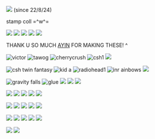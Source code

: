 ![](https://komarev.com/ghpvc/?username=onewheatmark&color=4a3237) (since 22/8/24)

stamp coll =^w^=

![](https://i.ibb.co/2vPwG68/Untitled1679-20240822004305.png) ![](https://i.ibb.co/G7JsXpm/Untitled1679-20240822004252.png) ![](https://i.ibb.co/ZJTGCMv/Untitled1679-20240822004234.png) ![](https://i.ibb.co/Dkq1rMh/Untitled1679-20240822004214.png) ![](https://i.ibb.co/SV0MPN6/Untitled1679-20240822004006.png)

THANK U SO MUCH [AYIN](github.com/lobocorp) FOR MAKING THESE! ^

![victor](https://64.media.tumblr.com/b3e57fc129aab192837e1be2288732a7/1c3b1f4ccb9e3a1a-11/s100x200/58a75d03a93c0f1e75bc7deb67a7d0182553c135.gif) ![tawog](https://64.media.tumblr.com/7c9c76532223553632a4a419ca5f64d6/e79aabb344bfe83f-a7/s100x200/81eec9a26ad979b0d07c630238c086ce27e2a70b.gif) ![cherrycrush](https://64.media.tumblr.com/c8e745a8f9b10133514f21e468bf0ec9/62d72196e7fb1e6c-d6/s100x200/beb6fbcc360df4cda41f3f30b6bf45ff8bf12c10.png) ![csh1](https://64.media.tumblr.com/fe3ed0c6f363c3d33e170152b8eee801/7504a3c8f68a98a9-b9/s100x200/34cd5e29e555ae0c34e844fce6f666bf3edb6d99.png) ![](https://external-media.spacehey.net/media/skx8Foj0Io2mE1QyZdmKApqQ0wTpUpS6ao8cl4wl-s6Y=/https://tinyurl.com/justinbooberr)

![csh twin fantasy](https://64.media.tumblr.com/b932c992a66b8e223c3e01385edd6c6e/e16d9c3fd8438e13-bd/s100x200/137902ac14ba8c31abd2a4c2f5c87b422443054d.png) ![kid a](https://64.media.tumblr.com/f70d2945994d9c1b34abb787b8e2f7d6/f19b909c109e140d-53/s100x200/a6dffeff87ef5e23f272d404ac73825ab0bd856f.png) ![radiohead1](https://64.media.tumblr.com/ae273971a73487116ba95b2a2cfe8a04/162528d6350a90ed-70/s100x200/cf99d19b2d080ca7a51c3d04c902cab70df444f5.png) ![inr ainbows](https://64.media.tumblr.com/246e45cd5b1beb96e8b0046ece50e3eb/162528d6350a90ed-69/s100x200/bb35d0b6ec84c13d82d9741bab6e8a6d7ea01203.png) ![](https://raining-starss.neocities.org/d.gif)

![gravity falls](https://64.media.tumblr.com/ca75971ae5e06f223eed7825b1a53bfe/24850f8b6fb5a30a-41/s100x200/89d869bb3b4859b8a082b74c3ddc2b4260fd4a9c.gif) ![glue](https://64.media.tumblr.com/39cf4cf2e27118dab02c36512857a4c4/85f4f2fed7740bac-27/s100x200/55bbfe1903d1e24f9222984df227c5a5ed7f32bf.png) ![](https://64.media.tumblr.com/731f87e79cf357a07de8b53b6b25aa7d/ad8ebdf5820fd60c-bb/s250x400/fea8314dcfc7b919216cbd4b2322a9c8a5426c68.gifv) ![](https://64.media.tumblr.com/f8b98b4229f2af71ec61dd232c9f88dc/9b2c300e6b72be16-17/s100x200/daf7dc9700f602c68d49a8eae6a28bd99c541b22.gifv) ![](https://64.media.tumblr.com/78107e5a3c3fbd65818f05addf1ea728/b6671499bfdc6d69-e1/s100x200/aec88819424da8ff9a196cda41beff90149d65cf.gifv)


![](https://files.catbox.moe/7ii52r.gif) ![](https://images-wixmp-ed30a86b8c4ca887773594c2.wixmp.com/f/8467d703-a4ec-46f5-b912-547dcc1098e4/d81j9pv-fea765e0-a402-405c-afe0-68d656b2f8e8.gif?token=eyJ0eXAiOiJKV1QiLCJhbGciOiJIUzI1NiJ9.eyJzdWIiOiJ1cm46YXBwOjdlMGQxODg5ODIyNjQzNzNhNWYwZDQxNWVhMGQyNmUwIiwiaXNzIjoidXJuOmFwcDo3ZTBkMTg4OTgyMjY0MzczYTVmMGQ0MTVlYTBkMjZlMCIsIm9iaiI6W1t7InBhdGgiOiJcL2ZcLzg0NjdkNzAzLWE0ZWMtNDZmNS1iOTEyLTU0N2RjYzEwOThlNFwvZDgxajlwdi1mZWE3NjVlMC1hNDAyLTQwNWMtYWZlMC02OGQ2NTZiMmY4ZTguZ2lmIn1dXSwiYXVkIjpbInVybjpzZXJ2aWNlOmZpbGUuZG93bmxvYWQiXX0.37hgiKOuasH2qXa0XXhhORpVAOeYJqd3GXxMoQz1_Pg) ![](https://64.media.tumblr.com/553b7a9dc4fc82a9bef7a9d815cf7edc/42af02849481b517-50/s250x400/4ba78ebe4ae89b1064fb83795226671e916c167e.gifv) ![](https://linksontheshore.carrd.co/assets/images/image37.gif?v=79db2332) ![](https://64.media.tumblr.com/046ad3a62d69754ed8c71ee7dd85f886/f2bae07688972166-38/s250x400/4035c27a9edba98811163535a6069c98f0314201.gifv)

![](https://64.media.tumblr.com/334aca22567ba1dec03ffcc31a790131/16fed5257cbfde37-2f/s100x200/b47dc95e6305796103afe0d7a4bdb5014b138d90.png) ![](https://images-wixmp-ed30a86b8c4ca887773594c2.wixmp.com/f/e395d95f-d02b-4b2e-a424-8dc6a67f040a/dp68gl-ba9d341e-0809-44b4-853e-973cdd2f4b9e.gif?token=eyJ0eXAiOiJKV1QiLCJhbGciOiJIUzI1NiJ9.eyJzdWIiOiJ1cm46YXBwOjdlMGQxODg5ODIyNjQzNzNhNWYwZDQxNWVhMGQyNmUwIiwiaXNzIjoidXJuOmFwcDo3ZTBkMTg4OTgyMjY0MzczYTVmMGQ0MTVlYTBkMjZlMCIsIm9iaiI6W1t7InBhdGgiOiJcL2ZcL2UzOTVkOTVmLWQwMmItNGIyZS1hNDI0LThkYzZhNjdmMDQwYVwvZHA2OGdsLWJhOWQzNDFlLTA4MDktNDRiNC04NTNlLTk3M2NkZDJmNGI5ZS5naWYifV1dLCJhdWQiOlsidXJuOnNlcnZpY2U6ZmlsZS5kb3dubG9hZCJdfQ.bQ7NG1bsqqKXkCvljNsQl9bii3WYjrp8tyAn9bBrhzY) ![](https://64.media.tumblr.com/0b813e2b4f8b209a63e102430f4b805a/68aa877d24820849-c4/s100x200/377b0e7f846b38ccbb86ba2df82e0d16eeff0278.gif) ![](https://wilardo.crd.co/assets/images/gallery10/99fe2e86.png?v=d19c95ca) ![](https://64.media.tumblr.com/fdebdb833f09dee43f8266eacc22fdaa/b598b7fada21f160-9a/s250x400/88ed1cb967dc63f776fd9aa8c139edb38ec9b51a.gifv)

![](https://wilardo.crd.co/assets/images/gallery08/8a4b4f7d.png?v=d19c95ca) ![](https://wilardo.crd.co/assets/images/gallery08/28e83158.png?v=d19c95ca) ![](https://y2k.neocities.org/stamps2/lisa_frank_stars_stamp_by_vtge-dcgi8ad.png) ![](https://images-wixmp-ed30a86b8c4ca887773594c2.wixmp.com/f/24ce2edd-5232-474d-89cd-9c02e7c3d9ea/db97vj9-01cbe111-4e40-4bf7-b944-d2c2cedbf726.gif?token=eyJ0eXAiOiJKV1QiLCJhbGciOiJIUzI1NiJ9.eyJzdWIiOiJ1cm46YXBwOjdlMGQxODg5ODIyNjQzNzNhNWYwZDQxNWVhMGQyNmUwIiwiaXNzIjoidXJuOmFwcDo3ZTBkMTg4OTgyMjY0MzczYTVmMGQ0MTVlYTBkMjZlMCIsIm9iaiI6W1t7InBhdGgiOiJcL2ZcLzI0Y2UyZWRkLTUyMzItNDc0ZC04OWNkLTljMDJlN2MzZDllYVwvZGI5N3ZqOS0wMWNiZTExMS00ZTQwLTRiZjctYjk0NC1kMmMyY2VkYmY3MjYuZ2lmIn1dXSwiYXVkIjpbInVybjpzZXJ2aWNlOmZpbGUuZG93bmxvYWQiXX0.-_V6xzaob9yAMPwb30YkJVeRazVrkXYamv-82hxtY5E) ![](https://64.media.tumblr.com/8007c926a85b14542ed8ce3fad5b2920/d0b4c75281f27a89-3d/s100x200/4e59013948efb582bbf5ead8a41ae99150d7baae.gifv)

![](https://64.media.tumblr.com/92363f9cc6ce3861f4ee647514408c09/8b306cfbae037e01-6b/s400x600/4b2433e10b8e77105ff3d8b1101a7cf690243994.png) ![](https://wilardo.crd.co/assets/images/gallery08/18a8b5f7.gif?v=d19c95ca)
